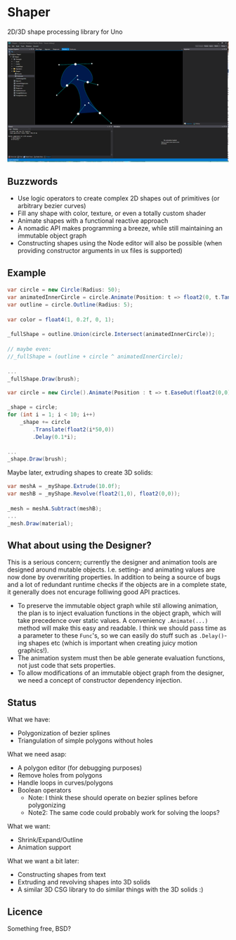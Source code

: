 Shaper
======

2D/3D shape processing library for Uno

![A nice screenshot](Screenshot.png)

Buzzwords
---------

- Use logic operators to create complex 2D shapes out of primitives (or arbitrary bezier curves)
- Fill any shape with color, texture, or even a totally custom shader
- Animate shapes with a functional reactive approach
- A nomadic API makes programming a breeze, while still maintaining an immutable object graph
- Constructing shapes using the Node editor will also be possible (when providing constructor arguments in ux files is supported)

Example
-------


```csharp
var circle = new Circle(Radius: 50);
var animatedInnerCircle = circle.Animate(Position: t => float2(0, t.Tan(_time)*100));
var outline = circle.Outline(Radius: 5);

var color = float4(1, 0.2f, 0, 1);

_fullShape = outline.Union(circle.Intersect(animatedInnerCircle));

// maybe even:
//_fullShape = (outline + circle ^ animatedInnerCircle);

...
_fullShape.Draw(brush);
```

```csharp
var circle = new Circle().Animate(Position : t => t.EaseOut(float2(0,0), float2(0,200)));

_shape = circle;
for (int i = 1; i < 10; i++)
	_shape += circle
		.Translate(float2(i*50,0))
		.Delay(0.1*i);

...
_shape.Draw(brush);
```

Maybe later, extruding shapes to create 3D solids:
```csharp
var meshA = _myShape.Extrude(10.0f);
var meshB = _myShape.Revolve(float2(1,0), float2(0,0));

_mesh = meshA.Subtract(meshB);
...
_mesh.Draw(material);
```

What about using the Designer?
-------
This is a serious concern; currently the designer and animation tools are designed around mutable objects. I.e. setting- and animating values are now done by overwriting properties. In addition to being a source of bugs and a lot of redundant runtime checks if the objects are in a complete state, it generally does not encurage folliwing good API practices. 

- To preserve the immutable object graph while stil allowing animation, the plan is to inject evaluation functions in the object graph, which will take precedence over static values. A conveniency `.Animate(...)` method will make this easy and readable. I think we should pass time as a parameter to these `Func`'s, so we can easily do stuff such as `.Delay()`-ing shapes etc (which is important when creating juicy motion graphics!).
- The animation system must then be able generate evaluation functions, not just code that sets properties.
- To allow modifications of an immutable object graph from the designer, we need a concept of constructor dependency injection. 


Status
-------

What we have:
- Polygonization of bezier splines
- Triangulation of simple polygons without holes

What we need asap:
- A polygon editor (for debugging purposes)
- Remove holes from polygons
- Handle loops in curves/polygons
- Boolean operators 
  - Note: I think these should operate on bezier splines before polygonizing
  - Note2: The same code could probably work for solving the loops?

What we want:
- Shrink/Expand/Outline
- Animation support

What we want a bit later:
- Constructing shapes from text
- Extruding and revolving shapes into 3D solids
- A similar 3D CSG library to do similar things with the 3D solids :)

Licence
-------

Something free, BSD?
